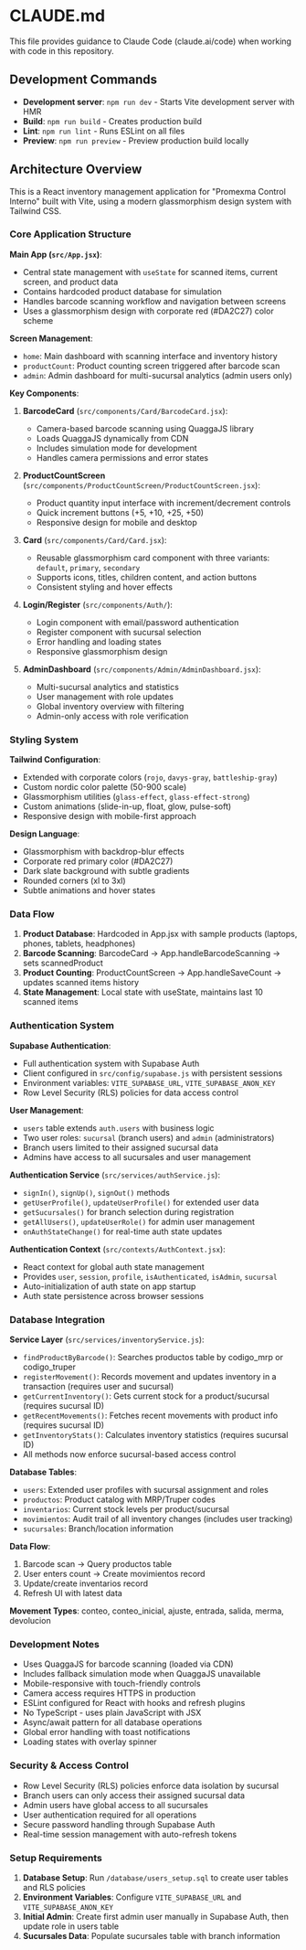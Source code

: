 # CLAUDE.md

This file provides guidance to Claude Code (claude.ai/code) when working with code in this repository.

## Development Commands

- **Development server**: `npm run dev` - Starts Vite development server with HMR
- **Build**: `npm run build` - Creates production build
- **Lint**: `npm run lint` - Runs ESLint on all files
- **Preview**: `npm run preview` - Preview production build locally

## Architecture Overview

This is a React inventory management application for "Promexma Control Interno" built with Vite, using a modern glassmorphism design system with Tailwind CSS.

### Core Application Structure

**Main App (`src/App.jsx`)**: 
- Central state management with `useState` for scanned items, current screen, and product data
- Contains hardcoded product database for simulation
- Handles barcode scanning workflow and navigation between screens
- Uses a glassmorphism design with corporate red (#DA2C27) color scheme

**Screen Management**:
- `home`: Main dashboard with scanning interface and inventory history
- `productCount`: Product counting screen triggered after barcode scan
- `admin`: Admin dashboard for multi-sucursal analytics (admin users only)

**Key Components**:

1. **BarcodeCard** (`src/components/Card/BarcodeCard.jsx`):
   - Camera-based barcode scanning using QuaggaJS library
   - Loads QuaggaJS dynamically from CDN
   - Includes simulation mode for development
   - Handles camera permissions and error states

2. **ProductCountScreen** (`src/components/ProductCountScreen/ProductCountScreen.jsx`):
   - Product quantity input interface with increment/decrement controls
   - Quick increment buttons (+5, +10, +25, +50)
   - Responsive design for mobile and desktop

3. **Card** (`src/components/Card/Card.jsx`):
   - Reusable glassmorphism card component with three variants: `default`, `primary`, `secondary`
   - Supports icons, titles, children content, and action buttons
   - Consistent styling and hover effects

4. **Login/Register** (`src/components/Auth/`):
   - Login component with email/password authentication
   - Register component with sucursal selection
   - Error handling and loading states
   - Responsive glassmorphism design

5. **AdminDashboard** (`src/components/Admin/AdminDashboard.jsx`):
   - Multi-sucursal analytics and statistics
   - User management with role updates
   - Global inventory overview with filtering
   - Admin-only access with role verification

### Styling System

**Tailwind Configuration**: 
- Extended with corporate colors (`rojo`, `davys-gray`, `battleship-gray`)
- Custom nordic color palette (50-900 scale)
- Glassmorphism utilities (`glass-effect`, `glass-effect-strong`)
- Custom animations (slide-in-up, float, glow, pulse-soft)
- Responsive design with mobile-first approach

**Design Language**:
- Glassmorphism with backdrop-blur effects
- Corporate red primary color (#DA2C27)
- Dark slate background with subtle gradients
- Rounded corners (xl to 3xl)
- Subtle animations and hover states

### Data Flow

1. **Product Database**: Hardcoded in App.jsx with sample products (laptops, phones, tablets, headphones)
2. **Barcode Scanning**: BarcodeCard → App.handleBarcodeScanning → sets scannedProduct
3. **Product Counting**: ProductCountScreen → App.handleSaveCount → updates scanned items history
4. **State Management**: Local state with useState, maintains last 10 scanned items

### Authentication System

**Supabase Authentication**:
- Full authentication system with Supabase Auth
- Client configured in `src/config/supabase.js` with persistent sessions
- Environment variables: `VITE_SUPABASE_URL`, `VITE_SUPABASE_ANON_KEY`
- Row Level Security (RLS) policies for data access control

**User Management**:
- `users` table extends `auth.users` with business logic
- Two user roles: `sucursal` (branch users) and `admin` (administrators)
- Branch users limited to their assigned sucursal data
- Admins have access to all sucursales and user management

**Authentication Service** (`src/services/authService.js`):
- `signIn()`, `signUp()`, `signOut()` methods
- `getUserProfile()`, `updateUserProfile()` for extended user data
- `getSucursales()` for branch selection during registration
- `getAllUsers()`, `updateUserRole()` for admin user management
- `onAuthStateChange()` for real-time auth state updates

**Authentication Context** (`src/contexts/AuthContext.jsx`):
- React context for global auth state management
- Provides `user`, `session`, `profile`, `isAuthenticated`, `isAdmin`, `sucursal`
- Auto-initialization of auth state on app startup
- Auth state persistence across browser sessions

### Database Integration

**Service Layer** (`src/services/inventoryService.js`):
- `findProductByBarcode()`: Searches productos table by codigo_mrp or codigo_truper
- `registerMovement()`: Records movement and updates inventory in a transaction (requires user and sucursal)
- `getCurrentInventory()`: Gets current stock for a product/sucursal (requires sucursal ID)
- `getRecentMovements()`: Fetches recent movements with product info (requires sucursal ID)
- `getInventoryStats()`: Calculates inventory statistics (requires sucursal ID)
- All methods now enforce sucursal-based access control

**Database Tables**:
- `users`: Extended user profiles with sucursal assignment and roles
- `productos`: Product catalog with MRP/Truper codes
- `inventarios`: Current stock levels per product/sucursal
- `movimientos`: Audit trail of all inventory changes (includes user tracking)
- `sucursales`: Branch/location information

**Data Flow**:
1. Barcode scan → Query productos table
2. User enters count → Create movimientos record
3. Update/create inventarios record
4. Refresh UI with latest data

**Movement Types**: conteo, conteo_inicial, ajuste, entrada, salida, merma, devolucion

### Development Notes

- Uses QuaggaJS for barcode scanning (loaded via CDN)
- Includes fallback simulation mode when QuaggaJS unavailable
- Mobile-responsive with touch-friendly controls
- Camera access requires HTTPS in production
- ESLint configured for React with hooks and refresh plugins
- No TypeScript - uses plain JavaScript with JSX
- Async/await pattern for all database operations
- Global error handling with toast notifications
- Loading states with overlay spinner

### Security & Access Control

- Row Level Security (RLS) policies enforce data isolation by sucursal
- Branch users can only access their assigned sucursal data
- Admin users have global access to all sucursales
- User authentication required for all operations
- Secure password handling through Supabase Auth
- Real-time session management with auto-refresh tokens

### Setup Requirements

1. **Database Setup**: Run `/database/users_setup.sql` to create user tables and RLS policies
2. **Environment Variables**: Configure `VITE_SUPABASE_URL` and `VITE_SUPABASE_ANON_KEY`
3. **Initial Admin**: Create first admin user manually in Supabase Auth, then update role in users table
4. **Sucursales Data**: Populate sucursales table with branch information
